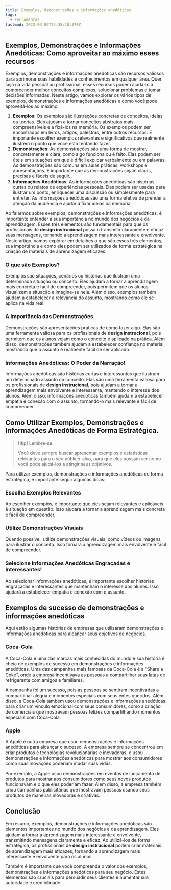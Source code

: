 ```yaml
---
title: Exemplos, demonstrações e informações anedóticas
tags:
  - Ferramentas
lastmod: 2023-03-06T23:38:18.370Z
---
```


## Exemplos, Demonstrações e Informações Anedóticas: Como aproveitar ao máximo esses recursos

Exemplos, demonstrações e informações anedóticas são recursos valiosos para aprimorar suas habilidades e conhecimentos em qualquer área. Quer seja na vida pessoal ou profissional, esses recursos podem ajudá-lo a compreender melhor conceitos complexos, solucionar problemas e tomar decisões informadas. Neste artigo, vamos explorar os vários tipos de exemplos, demonstrações e informações anedóticas e como você pode aproveitá-los ao máximo.

1. **Exemplos**: Os exemplos são ilustrações concretas de conceitos, ideias ou teorias. Eles ajudam a tornar conceitos abstratos mais compreensíveis e a fixá-los na memória. Os exemplos podem ser encontrados em livros, artigos, palestras, entre outros recursos. É importante escolher exemplos relevantes e significativos que realmente ilustrem o ponto que você está tentando fazer.
2. **Demonstrações**: As demonstrações são uma forma de mostrar, concretamente e clara, como algo funciona ou é feito. Elas podem ser úteis em situações em que é difícil explicar verbalmente ou em palavras. As demonstrações são comuns em aulas práticas, workshops e apresentações. É importante que as demonstrações sejam claras, precisas e fáceis de seguir.
3. **Informações Anedóticas**: As informações anedóticas são histórias curtas ou relatos de experiências pessoais. Elas podem ser usadas para ilustrar um ponto, enriquecer uma discussão ou simplesmente para entreter. As informações anedóticas são uma forma efetiva de prender a atenção da audiência e ajudar a fixar ideias na memória.

Ao falarmos sobre exemplos, demonstrações e informações anedóticas, é importante entender a sua importância no mundo dos negócios e da aprendizagem. Esses três elementos são fundamentais para que os profissionais de ****design instrucional**** possam transmitir claramente e eficaz suas mensagens, tornando a aprendizagem mais interessante e envolvente. Neste artigo, vamos explorar em detalhes o que são esses três elementos, sua importância e como eles podem ser utilizados de forma estratégica na criação de materiais de aprendizagem eficazes.

### O que são Exemplos?

Exemplos são situações, cenários ou histórias que ilustram uma determinada situação ou conceito. Eles ajudam a tornar a aprendizagem mais concreta e fácil de compreender, pois permitem que os alunos visualizem a situação e imagine-se nela. Além disso, exemplos também ajudam a estabelecer a relevância do assunto, mostrando como ele se aplica na vida real.

### A Importância das Demonstrações.

Demonstrações são apresentações práticas de como fazer algo. Elas são uma ferramenta valiosa para os profissionais de **design instrucional**, pois permitem que os alunos vejam como o conceito é aplicado na prática. Além disso, demonstrações também ajudam a estabelecer confiança no material, mostrando que o assunto é realmente fácil de ser aplicado.

### Informações Anedóticas: O Poder da Narração!

Informações anedóticas são histórias curtas e interessantes que ilustram um determinado assunto ou conceito. Elas são uma ferramenta valiosa para os profissionais de **design instrucional**, pois ajudam a tornar a aprendizagem mais envolvente e interessante, mantendo o interesse dos alunos. Além disso, informações anedóticas também ajudam a estabelecer empatia e conexão com o assunto, tornando-o mais relevante e fácil de compreender.


## Como Utilizar Exemplos, Demonstrações e Informações Anedóticas de Forma Estratégica.

>[!tip] Lembre-se:
>
>Você deve sempre buscar apresentar exemplos e estatísticas relevantes para o seu público-alvo, para que eles possam ver como você pode ajudá-los a atingir seus objetivos.

Para utilizar exemplos, demonstrações e informações anedóticas de forma estratégica, é importante seguir algumas dicas:

### Escolha Exemplos Relevantes

Ao escolher exemplos, é importante que eles sejam relevantes e aplicáveis à situação em questão. Isso ajudará a tornar a aprendizagem mais concreta e fácil de compreender.

### Utilize Demonstrações Visuais

Quando possível, utilize demonstrações visuais, como vídeos ou imagens, para ilustrar o conceito. Isso tornará a aprendizagem mais envolvente e fácil de compreender.

### Selecione Informações Anedóticas Engraçadas e Interessantes!

Ao selecionar informações anedóticas, é importante escolher histórias engraçadas e interessantes que mantenham o interesse dos alunos. Isso ajudará a estabelecer empatia e conexão com o assunto.

## Exemplos de sucesso de demonstrações e informações anedóticas

Aqui estão algumas histórias de empresas que utilizaram demonstrações e informações anedóticas para alcançar seus objetivos de negócios.

### Coca-Cola

A Coca-Cola é uma das marcas mais conhecidas do mundo e sua história é cheia de exemplos de sucesso em demonstrações e informações anedóticas. Uma das campanhas mais famosas da Coca-Cola é a "Share a Coke", onde a empresa incentivava as pessoas a compartilhar suas latas de refrigerante com amigos e familiares. 

A campanha foi um sucesso, pois as pessoas se sentiram incentivadas a compartilhar alegria e momentos especiais com seus entes queridos. Além disso, a Coca-Cola também usou demonstrações e informações anedóticas para criar um vínculo emocional com seus consumidores, como a criação de comerciais que mostravam pessoas felizes compartilhando momentos especiais com Coca-Cola.

### Apple

A Apple é outra empresa que usou demonstrações e informações anedóticas para alcançar o sucesso. A empresa sempre se concentrou em criar produtos e tecnologias revolucionárias e inovadoras, e usou demonstrações e informações anedóticas para mostrar aos consumidores como suas inovações poderiam mudar suas vidas. 

Por exemplo, a Apple usou demonstrações em eventos de lançamento de produtos para mostrar aos consumidores como seus novos produtos funcionavam e o que eles poderiam fazer. Além disso, a empresa também criou campanhas publicitárias que mostravam pessoas usando seus produtos de maneiras inovadoras e criativas.

## Conclusão

Em resumo, exemplos, demonstrações e informações anedóticas são elementos importantes no mundo dos negócios e da aprendizagem. Eles ajudam a tornar a aprendizagem mais interessante e envolvente, transmitindo mensagens claramente e eficaz. Ao utilizá-los de forma estratégica, os profissionais de **design instrucional** podem criar materiais de aprendizagem mais eficazes, tornando a aprendizagem mais interessante e envolvente para os alunos.

Também é importante que você compreenda o valor dos exemplos, demonstrações e informações anedóticas para seu negócio. Estes elementos são cruciais para persuadir seus clientes e aumentar sua autoridade e credibilidade.